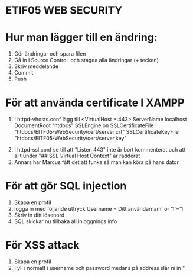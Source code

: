 # ETIF05 WEB SECURITY

# Hur man lägger till en ändring:

1. Gör ändringar och spara filen
2. Gå in i Source Control, och stagea alla ändringar (+ tecken)
3. Skriv meddelande
4. Commit
5. Push

# För att använda certificate I XAMPP
1. I httpd-vhosts.conf lägg till
<VirtualHost \*:443>
  ServerName localhost
  DocumentRoot "htdocs"
  SSLEngine on
  SSLCertificateFile "htdocs/EITF05-WebSecurity/cert/server.crt"
  SSLCertificateKeyFile "htdocs/EITF05-WebSecurity/cert/server.key"
</VirtualHost>

2. I httpd-ssl.conf se till att "Listen 443" inte är bort kommenterat och att allt under "## SSL Virtual Host Context" är radderat
3. Annars har Marcus fått det att funka så man kan köra på hans dator

# För att gör SQL injection
1. Skapa en profil
2. logga in med följande uttryck Username = Ditt användarnam' or '1'='1
3. Skriv in ditt lösenord
4. SQL skickar nu tillbaka all inloggnings info 

# För XSS attack
1. Skapa en profil
2. Fyll i normalt i username och password medans på address slår ni in "<script>location.href="https://google.com"</script>"
3. När du loggar in och genomför ett köp kommer nu när då ska gå till kvittot en XSS attack att ske

# För CSRF attack
1. Se till att adressen i CSRF.php (rad 6) går till change_adress.php (kan vara annan adress för mac)
2. Kommentera bort CSRF-skyddet på rad 9 till 16 i change_adress.php
3. Logga in med ditt konto
4. Inspektera adressen för ditt konto
5. Klicka på länken i från e-posten eller prova denna: [Download 16GB RAM to you PC for FREE!!!](http://localhost/EITF05-WebSecurity/csrf.php).
6. Uppdatera sidan och sedan inspektera adressen för ditt konto